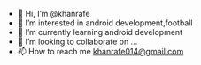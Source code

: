 - 👋 Hi, I’m @khanrafe
- 👀 I’m interested in android development,football
- 🌱 I’m currently learning android development
- 💞️ I’m looking to collaborate on ...
- 📫 How to reach me khanrafe014@gmail.com

<!---
khanrafe/khanrafe is a ✨ special ✨ repository because its `README.md` (this file) appears on your GitHub profile.
You can click the Preview link to take a look at your changes.
--->
